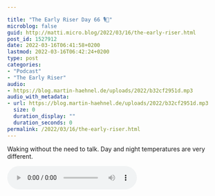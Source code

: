 ```yaml
---

title: "The Early Riser Day 66 🎙🌅"
microblog: false
guid: http://matti.micro.blog/2022/03/16/the-early-riser.html
post_id: 1527912
date: 2022-03-16T06:41:58+0200
lastmod: 2022-03-16T06:42:24+0200
type: post
categories:
- "Podcast"
- "The Early Riser"
audio:
- https://blog.martin-haehnel.de/uploads/2022/b32cf2951d.mp3
audio_with_metadata:
- url: https://blog.martin-haehnel.de/uploads/2022/b32cf2951d.mp3
  size: 0
  duration_display: ""
  duration_seconds: 0
permalink: /2022/03/16/the-early-riser.html
---
```

Waking without the need to talk. Day and night temperatures are very different.

<audio controls="controls" src="https://blog.martin-haehnel.de/uploads/2022/b32cf2951d.mp3" preload="metadata" />
